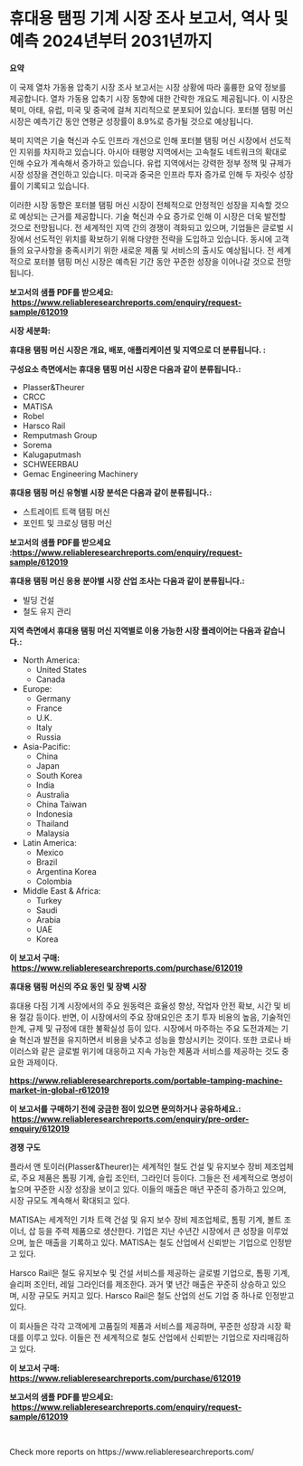 <p><h1>휴대용 탬핑 기계 시장 조사 보고서, 역사 및 예측 2024년부터 2031년까지</h1></p><p><strong>요약</strong></p>
<p><p>이 국제 열차 가동용 압축기 시장 조사 보고서는 시장 상황에 따라 훌륭한 요약 정보를 제공합니다. 열차 가동용 압축기 시장 동향에 대한 간략한 개요도 제공됩니다. 이 시장은 북미, 아태, 유럽, 미국 및 중국에 걸쳐 지리적으로 분포되어 있습니다. 포터블 탬핑 머신 시장은 예측기간 동안 연평균 성장률이 8.9%로 증가될 것으로 예상됩니다.</p><p>북미 지역은 기술 혁신과 수도 인프라 개선으로 인해 포터블 탬핑 머신 시장에서 선도적인 지위를 차지하고 있습니다. 아시아 태평양 지역에서는 고속철도 네트워크의 확대로 인해 수요가 계속해서 증가하고 있습니다. 유럽 지역에서는 강력한 정부 정책 및 규제가 시장 성장을 견인하고 있습니다. 미국과 중국은 인프라 투자 증가로 인해 두 자릿수 성장률이 기록되고 있습니다.</p><p>이러한 시장 동향은 포터블 탬핑 머신 시장이 전체적으로 안정적인 성장을 지속할 것으로 예상되는 근거를 제공합니다. 기술 혁신과 수요 증가로 인해 이 시장은 더욱 발전할 것으로 전망됩니다. 전 세계적인 지역 간의 경쟁이 격화되고 있으며, 기업들은 글로벌 시장에서 선도적인 위치를 확보하기 위해 다양한 전략을 도입하고 있습니다. 동시에 고객들의 요구사항을 충족시키기 위한 새로운 제품 및 서비스의 출시도 예상됩니다. 전 세계적으로 포터블 탬핑 머신 시장은 예측된 기간 동안 꾸준한 성장을 이어나갈 것으로 전망됩니다.</p></p>
<p><strong>보고서의 샘플 PDF를 받으세요: &nbsp;<a href="https://www.reliableresearchreports.com/enquiry/request-sample/612019">https://www.reliableresearchreports.com/enquiry/request-sample/612019</a></strong></p>
<p><strong>시장 세분화:</strong></p>
<p><strong> 휴대용 탬핑 머신 시장은 개요, 배포, 애플리케이션 및 지역으로 더 분류됩니다. :</strong></p>
<p><strong>구성요소 측면에서는 휴대용 탬핑 머신 시장은 다음과 같이 분류됩니다.:</strong></p>
<p><ul><li>Plasser&Theurer</li><li>CRCC</li><li>MATISA</li><li>Robel</li><li>Harsco Rail</li><li>Remputmash Group</li><li>Sorema</li><li>Kalugaputmash</li><li>SCHWEERBAU</li><li>Gemac Engineering Machinery</li></ul></p>
<p><strong> 휴대용 탬핑 머신 유형별 시장 분석은 다음과 같이 분류됩니다.:</strong></p>
<p><ul><li>스트레이트 트랙 탬핑 머신</li><li>포인트 및 크로싱 탬핑 머신</li></ul></p>
<p><strong>보고서의 샘플 PDF를 받으세요 :<a href="https://www.reliableresearchreports.com/enquiry/request-sample/612019">https://www.reliableresearchreports.com/enquiry/request-sample/612019</a></strong></p>
<p><strong> 휴대용 탬핑 머신 응용 분야별 시장 산업 조사는 다음과 같이 분류됩니다.:</strong></p>
<p><ul><li>빌딩 건설</li><li>철도 유지 관리</li></ul></p>
<p><strong>지역 측면에서 휴대용 탬핑 머신 지역별로 이용 가능한 시장 플레이어는 다음과 같습니다.:</strong></p>
<p><ul>
    <li>
        North America:
        <ul>
            <li>United States</li>
            <li>Canada</li>
        </ul>
    </li>
    <li>
        Europe:
        <ul>
            <li>Germany</li>
            <li>France</li>
            <li>U.K.</li>
            <li>Italy</li>
            <li>Russia</li>
        </ul>
    </li>
    <li>
        Asia-Pacific:
        <ul>
            <li>China</li>
            <li>Japan</li>
            <li>South Korea</li>
            <li>India</li>
            <li>Australia</li>
            <li>China Taiwan</li>
            <li>Indonesia</li>
            <li>Thailand</li>
            <li>Malaysia</li>
        </ul>
    </li>
    <li>
        Latin America:
        <ul>
            <li>Mexico</li>
            <li>Brazil</li>
            <li>Argentina Korea</li>
            <li>Colombia</li>
        </ul>
    </li>
    <li>
        Middle East & Africa:
        <ul>
            <li>Turkey</li>
            <li>Saudi</li>
            <li>Arabia</li>
            <li>UAE</li>
            <li>Korea</li>
        </ul>
    </li>
    </ul></p>
<p><strong>이 보고서 구매: &nbsp;<a href="https://www.reliableresearchreports.com/purchase/612019">https://www.reliableresearchreports.com/purchase/612019</a></strong></p>
<p><strong>휴대용 탬핑 머신의 주요 동인 및 장벽 시장</strong></p>
<p><p>휴대용 다짐 기계 시장에서의 주요 원동력은 효율성 향상, 작업자 안전 확보, 시간 및 비용 절감 등이다. 반면, 이 시장에서의 주요 장애요인은 초기 투자 비용의 높음, 기술적인 한계, 규제 및 규정에 대한 불확실성 등이 있다. 시장에서 마주하는 주요 도전과제는 기술 혁신과 발전을 유지하면서 비용을 낮추고 성능을 향상시키는 것이다. 또한 코로나 바이러스와 같은 글로벌 위기에 대응하고 지속 가능한 제품과 서비스를 제공하는 것도 중요한 과제이다.</p></p>
<p><strong><a href="https://www.reliableresearchreports.com/portable-tamping-machine-market-in-global-r612019">https://www.reliableresearchreports.com/portable-tamping-machine-market-in-global-r612019</a></strong></p>
<p><strong>이 보고서를 구매하기 전에 궁금한 점이 있으면 문의하거나 공유하세요.: &nbsp;<a href="https://www.reliableresearchreports.com/enquiry/pre-order-enquiry/612019">https://www.reliableresearchreports.com/enquiry/pre-order-enquiry/612019</a></strong></p>
<p><strong>경쟁 구도</strong></p>
<p><p>플라서 앤 토이러(Plasser&Theurer)는 세계적인 철도 건설 및 유지보수 장비 제조업체로, 주요 제품은 톰핑 기계, 슬립 조인터, 그라인더 등이다. 그들은 전 세계적으로 명성이 높으며 꾸준한 시장 성장을 보이고 있다. 이들의 매출은 매년 꾸준히 증가하고 있으며, 시장 규모도 계속해서 확대되고 있다.</p><p>MATISA는 세계적인 기차 트랙 건설 및 유지 보수 장비 제조업체로, 톰핑 기계, 볼트 조이너, 삽 등을 주력 제품으로 생산한다. 기업은 지난 수년간 시장에서 큰 성장을 이루었으며, 높은 매출을 기록하고 있다. MATISA는 철도 산업에서 신뢰받는 기업으로 인정받고 있다.</p><p>Harsco Rail은 철도 유지보수 및 건설 서비스를 제공하는 글로벌 기업으로, 톰핑 기계, 슬리퍼 조인터, 레일 그라인더를 제조한다. 과거 몇 년간 매출은 꾸준히 상승하고 있으며, 시장 규모도 커지고 있다. Harsco Rail은 철도 산업의 선도 기업 중 하나로 인정받고 있다.</p><p>이 회사들은 각각 고객에게 고품질의 제품과 서비스를 제공하며, 꾸준한 성장과 시장 확대를 이루고 있다. 이들은 전 세계적으로 철도 산업에서 신뢰받는 기업으로 자리매김하고 있다.</p></p>
<p><strong>이 보고서 구매: &nbsp; <a href="https://www.reliableresearchreports.com/purchase/612019">https://www.reliableresearchreports.com/purchase/612019</a></strong></p>
<p><strong>보고서의 샘플 PDF를 받으세요: &nbsp;<a href="https://www.reliableresearchreports.com/enquiry/request-sample/612019">https://www.reliableresearchreports.com/enquiry/request-sample/612019</a></strong><strong></strong></p>
<p>&nbsp;</p>
<p>Check more reports on https://www.reliableresearchreports.com/</p>